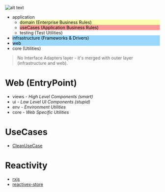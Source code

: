 ![alt text](https://blog.cleancoder.com/uncle-bob/images/2012-08-13-the-clean-architecture/CleanArchitecture.jpg)

<ul>
    <li>
      application
      <ul>
        <li style='background-color: #FBFEB0; color: black'>domain (Enterprise Business Rules)</li>
        <li style='background-color: #FF9A99; color: black'>useCases (Application Business Rules)</li>
        <li>testing (Test Utilities)</li>
      </ul>
    </li>
    <li style='background-color: #9BD8FF; color: black'>infrastructure (Frameworks & Drivers)</li>
    <li style='background-color: #9BD8FF; color: black'>web</li>
    <li>core (Utilities)</li>
</ul>

> No Interface Adapters layer - it's merged with outer layer (infrastructure and web).

# Web (EntryPoint)

- views - *High Level Components (smart)*
- ui - *Low Level UI Components (stupid)*
- env - *Environment Utilities*
- core - *Web Specific Utilities*

# UseCases

- [CleanUseCase](https://github.com/IgorBabkin/ts-ioc-container/tree/master/packages/clean-use-case)

# Reactivity

- [rxjs](https://rxjs.dev/)
- [reactivex-store](https://github.com/IgorBabkin/ts-ioc-container/tree/master/packages/reactivex-store)
